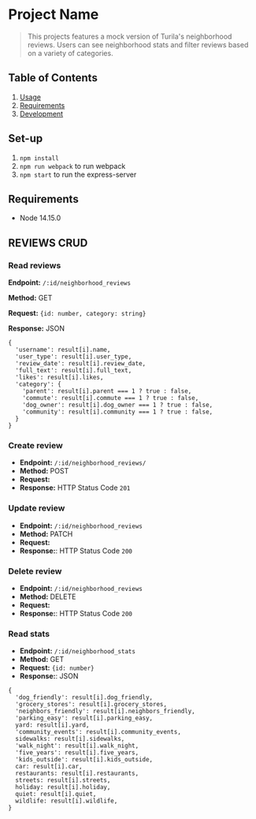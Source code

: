 # Project Name

> This projects features a mock version of Turila's neighborhood reviews. Users can see neighborhood stats and filter reviews based on a variety of categories.


## Table of Contents

1. [Usage](#Usage)
1. [Requirements](#requirements)
1. [Development](#development)

## Set-up

1. `npm install`
2. `npm run webpack` to run webpack
3. `npm start` to run the express-server

## Requirements

- Node 14.15.0


## REVIEWS CRUD

### Read reviews

**Endpoint:** `/:id/neighborhood_reviews`

**Method:** GET

**Request:** `{id: number, category: string}`

**Response:** JSON
```
{
  'username': result[i].name,
  'user_type': result[i].user_type,
  'review_date': result[i].review_date,
  'full_text': result[i].full_text,
  'likes': result[i].likes,
  'category': {
    'parent': result[i].parent === 1 ? true : false,
    'commute': result[i].commute === 1 ? true : false,
    'dog_owner': result[i].dog_owner === 1 ? true : false,
    'community': result[i].community === 1 ? true : false,
  }
}
```

### Create review
* **Endpoint:** `/:id/neighborhood_reviews/`
* **Method:** POST
* **Request:**
* **Response:** HTTP Status Code `201`

### Update review
* **Endpoint:** `/:id/neighborhood_reviews`
* **Method:** PATCH
* **Request:**
* **Response:**: HTTP Status Code `200`

### Delete review
* **Endpoint:** `/:id/neighborhood_reviews`
* **Method:** DELETE
* **Request:**
* **Response:**: HTTP Status Code `200`


### Read stats
* **Endpoint:** `/:id/neighborhood_stats`
* **Method:** GET
* **Request:** `{id: number}`
* **Response:**: JSON
```
{
  'dog_friendly': result[i].dog_friendly,
  'grocery_stores': result[i].grocery_stores,
  'neighbors_friendly': result[i].neighbors_friendly,
  'parking_easy': result[i].parking_easy,
  yard: result[i].yard,
  'community_events': result[i].community_events,
  sidewalks: result[i].sidewalks,
  'walk_night': result[i].walk_night,
  'five_years': result[i].five_years,
  'kids_outside': result[i].kids_outside,
  car: result[i].car,
  restaurants: result[i].restaurants,
  streets: result[i].streets,
  holiday: result[i].holiday,
  quiet: result[i].quiet,
  wildlife: result[i].wildlife,
}
```